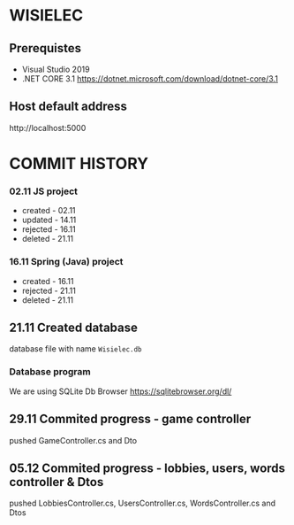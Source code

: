 # WISIELEC
## Prerequistes
- Visual Studio 2019
- .NET CORE 3.1 https://dotnet.microsoft.com/download/dotnet-core/3.1 

## Host default address
http://localhost:5000

# COMMIT HISTORY

### 02.11 JS project
- created - 02.11
- updated - 14.11
- rejected - 16.11
- deleted - 21.11

### 16.11 Spring (Java) project
- created - 16.11
- rejected - 21.11
- deleted - 21.11

## 21.11 Created database
database file with name `Wisielec.db`
### Database program
We are using SQLite Db Browser https://sqlitebrowser.org/dl/

## 29.11 Commited progress - game controller
pushed GameController.cs and Dto

## 05.12 Commited progress - lobbies, users, words controller & Dtos 
pushed LobbiesController.cs, UsersController.cs, WordsController.cs and Dtos
 




